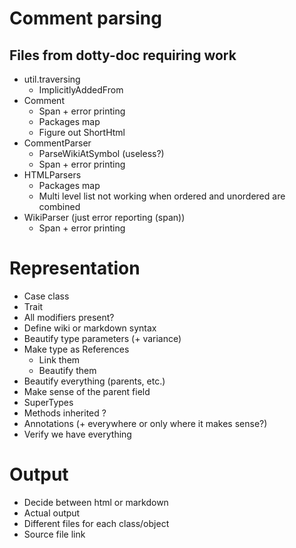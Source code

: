 # Comment parsing
## Files from dotty-doc requiring work
* util.traversing
  * ImplicitlyAddedFrom
* Comment
  * Span + error printing
  * Packages map
  * Figure out ShortHtml
* CommentParser
  * ParseWikiAtSymbol (useless?)
  * Span + error printing
* HTMLParsers
  * Packages map
  * Multi level list not working when ordered and unordered are combined
* WikiParser (just error reporting (span))
  * Span + error printing

# Representation
* Case class
* Trait
* All modifiers present?
* Define wiki or markdown syntax
* Beautify type parameters (+ variance)
* Make type as References
  * Link them
  * Beautify them
* Beautify everything (parents, etc.)
* Make sense of the parent field
* SuperTypes
* Methods inherited ?
* Annotations (+ everywhere or only where it makes sense?)
* Verify we have everything

# Output
* Decide between html or markdown
* Actual output
* Different files for each class/object
* Source file link